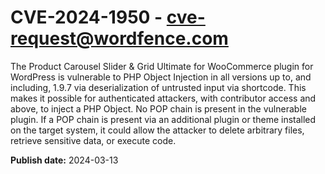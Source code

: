 # CVE-2024-1950 - cve-request@wordfence.com

The Product Carousel Slider & Grid Ultimate for WooCommerce plugin for WordPress is vulnerable to PHP Object Injection in all versions up to, and including, 1.9.7 via deserialization of untrusted input via shortcode. This makes it possible for authenticated attackers, with contributor access and above, to inject a PHP Object. No POP chain is present in the vulnerable plugin. If a POP chain is present via an additional plugin or theme installed on the target system, it could allow the attacker to delete arbitrary files, retrieve sensitive data, or execute code.

**Publish date:** 2024-03-13
